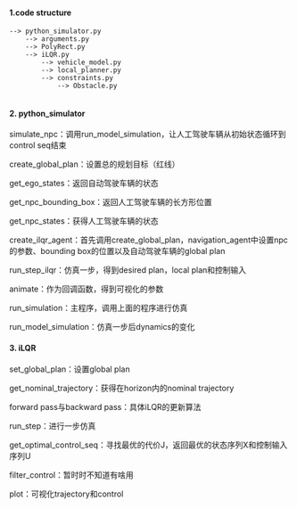 #### 1.code structure

```
--> python_simulator.py
	--> arguments.py
	--> PolyRect.py
	--> iLQR.py
		--> vehicle_model.py
		--> local_planner.py
		--> constraints.py
			--> Obstacle.py
	
```



#### 2. python_simulator

simulate_npc：调用run_model_simulation，让人工驾驶车辆从初始状态循环到control seq结束

create_global_plan：设置总的规划目标（红线）

get_ego_states：返回自动驾驶车辆的状态

get_npc_bounding_box：返回人工驾驶车辆的长方形位置

get_npc_states：获得人工驾驶车辆的状态

create_ilqr_agent：首先调用create_global_plan，navigation_agent中设置npc的参数、bounding box的位置以及自动驾驶车辆的global plan

run_step_ilqr：仿真一步，得到desired plan，local plan和控制输入

animate：作为回调函数，得到可视化的参数

run_simulation：主程序，调用上面的程序进行仿真

run_model_simulation：仿真一步后dynamics的变化



#### 3. iLQR

set_global_plan：设置global plan

get_nominal_trajectory：获得在horizon内的nominal trajectory

forward pass与backward pass：具体iLQR的更新算法

run_step：进行一步仿真

get_optimal_control_seq：寻找最优的代价J，返回最优的状态序列X和控制输入序列U

filter_control：暂时时不知道有啥用

plot：可视化trajectory和control













